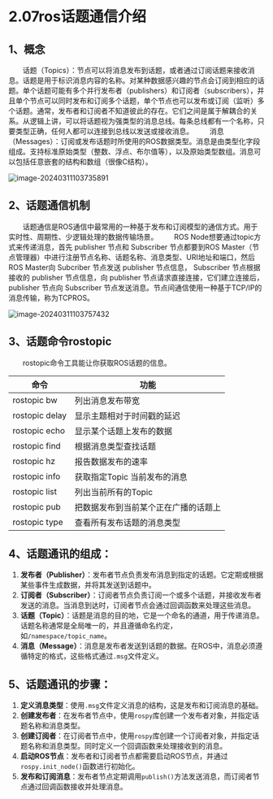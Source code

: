 # 2.07ros话题通信介绍

## 1、概念

  话题（Topics）：节点可以将消息发布到话题，或者通过订阅话题来接收消息。话题是用于标识消息内容的名称。对某种数据感兴趣的节点会订阅到相应的话题。单个话题可能有多个并行发布者（publishers）和订阅者（subscribers），并且单个节点可以同时发布和订阅多个话题，单个节点也可以发布或订阅（监听）多个话题。通常，发布者和订阅者不知道彼此的存在。它们之间是属于解耦合的关系。从逻辑上讲，可以将话题视为强类型的消息总线。每条总线都有一个名称，只要类型正确，任何人都可以连接到总线以发送或接收消息。
  消息（Messages）：订阅或发布话题时所使用的ROS数据类型。消息是由类型化字段组成。支持标准原始类型（整数、浮点、布尔值等），以及原始类型数组。消息可以包括任意嵌套的结构和数组（很像C结构）。

![image-20240311103735891](C:\Users\Lenovo\AppData\Roaming\Typora\typora-user-images\image-20240311103735891.png)

## 2、话题通信机制

  话题通信是ROS通信中最常用的一种基于发布和订阅模型的通信方式。用于实时性、周期性、少逻辑处理的数据传输场景。
  ROS Node想要通过topic方式来传递消息，首先 publisher 节点和 Subscriber 节点都要到ROS Master（节点管理器）中进行注册节点名称、话题名称、消息类型、URI地址和端口，然后ROS Master向 Subcriber 节点发送 publisher 节点信息， Subscriber 节点根据接收的 publisher 节点信息，向 publisher 节点请求直接连接，它们建立连接后， publisher 节点向 Subscriber 节点发送消息。节点间通信使用一种基于TCP/IP的消息传输，称为TCPROS。

![image-20240311103757432](C:\Users\Lenovo\AppData\Roaming\Typora\typora-user-images\image-20240311103757432.png)

## 3、话题命令rostopic

  rostopic命令工具能让你获取ROS话题的信息。

| 命令           | 功能                                 |
| -------------- | ------------------------------------ |
| rostopic bw    | 列出消息发布带宽                     |
| rostopic delay | 显示主题相对于时间戳的延迟           |
| rostopic echo  | 显示某个话题上发布的数据             |
| rostopic find  | 根据消息类型查找话题                 |
| rostopic hz    | 报告数据发布的速率                   |
| rostopic info  | 获取指定Topic 当前发布的消息         |
| rostopic list  | 列出当前所有的Topic                  |
| rostopic pub   | 把数据发布到当前某个正在广播的话题上 |
| rostopic type  | 查看所有发布话题的消息类型           |

## 4、话题通讯的组成：

1. **发布者（Publisher）**：发布者节点负责发布消息到指定的话题。它定期或根据某些事件生成数据，并将其发送到话题中。
2. **订阅者（Subscriber）**：订阅者节点负责订阅一个或多个话题，并接收发布者发送的消息。当消息到达时，订阅者节点会通过回调函数来处理这些消息。
3. **话题（Topic）**：话题是消息的目的地，它是一个命名的通道，用于传递消息。话题名称通常是全局唯一的，并且遵循命名约定，如`/namespace/topic_name`。
4. **消息（Message）**：消息是发布者发送到话题的数据。在ROS中，消息必须遵循特定的格式，这些格式通过`.msg`文件定义。

## 5、话题通讯的步骤：

1. **定义消息类型**：使用`.msg`文件定义消息的结构，这是发布和订阅消息的基础。
2. **创建发布者**：在发布者节点中，使用`rospy`库创建一个发布者对象，并指定话题名称和消息类型。
3. **创建订阅者**：在订阅者节点中，使用`rospy`库创建一个订阅者对象，并指定话题名称和消息类型。同时定义一个回调函数来处理接收到的消息。
4. **启动ROS节点**：发布者和订阅者节点都需要启动ROS节点，并通过`rospy.init_node()`函数进行初始化。
5. **发布和订阅消息**：发布者节点定期调用`publish()`方法发送消息，而订阅者节点通过回调函数接收并处理消息。

